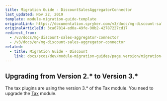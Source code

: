 ```yaml
---
title: Migration Guide - DiscountSalesAggregatorConnector
last_updated: Nov 22, 2019
template: module-migration-guide-template
originalLink: https://documentation.spryker.com/v3/docs/mg-discount-sales-aggregator-connector
originalArticleId: 3ca67814-ed0a-49fe-90b2-42787227cd17
redirect_from:
  - /v3/docs/mg-discount-sales-aggregator-connector
  - /v3/docs/en/mg-discount-sales-aggregator-connector
related:
  - title: Migration Guide - Discount
    link: docs/scos/dev/module-migration-guides/page.version/migration-guide-discount.html
---
```


## Upgrading from Version 2.* to Version 3.*
The tax plugins are using the version 3.* of the Tax module. You need to upgrade the [Tax](/docs/scos/dev/module-migration-guides/{{page.version}}/migration-guide-tax.html) module.
